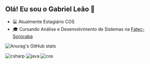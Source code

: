 ## Olá! Eu sou o Gabriel Leão 👋

- 💻 Atualmente Estagiário COS
- 🎓 Cursando Análise e Desenvolvimento de Sistemas na <a href=http://www.fatecsorocaba.edu.br/>Fatec-Sorocaba<a/>

![Anurag's GitHub stats](https://github-readme-stats.vercel.app/api?username=gabrielclf10&show_icons=true&theme=dark)

<div style="display: inline_block">
 <!--
  <img align="center" alt="html5" src="https://img.shields.io/badge/HTML5-E34F26?style=for-the-badge&logo=html5&logoColor=white" />
  <img align="center" alt="css" src="https://img.shields.io/badge/CSS3-1572B6?style=for-the-badge&logo=css3&logoColor=white" />
  <img align="center" alt="js" src="https://img.shields.io/badge/JavaScript-F7DF1E?style=for-the-badge&logo=javascript&logoColor=black" />
 --> 
  <img align="center" alt="csharp" src="https://img.shields.io/badge/C%23-239120?style=for-the-badge&logo=c-sharp&logoColor=white" /> 
  <img align="center" alt="java" src="https://img.shields.io/badge/Java-ED8B00?style=for-the-badge&logo=java&logoColor=white" />
  <img align="center" alt="cos" src="https://img.shields.io/badge/ObjectScript-D3D3D3?style=for-the-badge&logo=java&logoColor=white" />
</div><br/>
